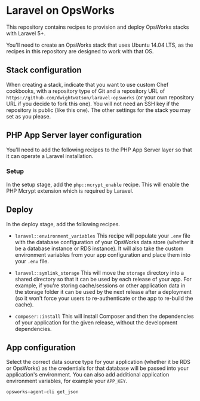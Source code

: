 Laravel on OpsWorks
===================

This repository contains recipes to provision and deploy OpsWorks stacks with Laravel 5+.

You'll need to create an OpsWorks stack that uses Ubuntu 14.04 LTS, as the recipes in this repository are designed to work with that OS.

## Stack configuration

When creating a stack, indicate that you want to use custom Chef cookbooks, with a repository type of Git and a repository URL of `https://github.com/dwightwatson/laravel-opsworks` (or your own repository URL if you decide to fork this one). You will not need an SSH key if the repository is public (like this one). The other settings for the stack you may set as you please.

## PHP App Server layer configuration

You'll need to add the following recipes to the PHP App Server layer so that it can operate a Laravel installation.

### Setup

In the setup stage, add the `php::mcrypt_enable` recipe. This will enable the PHP Mcrypt extension which is required by Laravel.

## Deploy

In the deploy stage, add the following recipes.

* `laravel::environment_variables`
This recipe will populate your `.env` file with the database configuration of your OpsWorks data store (whether it be a database instance or RDS instance). It will also take the custom environment variables from your app configuration and place them into your `.env` file.

* `laravel::symlink_storage`
This will move the `storage` directory into a shared directory so that it can be used by each release of your app. For example, if you're storing cache/sessions or other application data in the storage folder it can be used by the next release after a deployment (so it won't force your users to re-authenticate or the app to re-build the cache).

* `composer::install`
This will install Composer and then the dependencies of your application for the given release, without the development dependencies.

## App configuration

Select the correct data source type for your application (whether it be RDS or OpsWorks) as the credentials for that database will be passed into your application's environment. You can also add additional application environment variables, for example your `APP_KEY`.

```bash
opsworks-agent-cli get_json
```